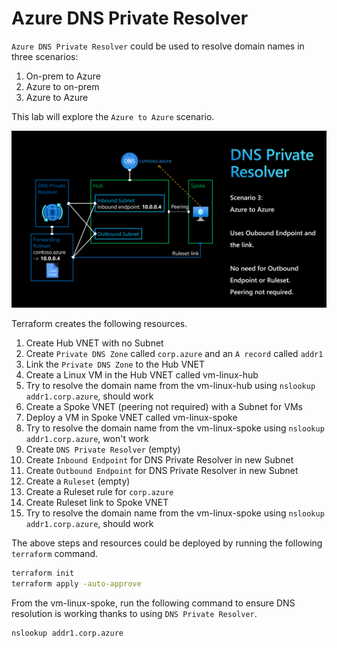 # Azure DNS Private Resolver

`Azure DNS Private Resolver` could be used to resolve domain names in three scenarios:
1) On-prem to Azure
2) Azure to on-prem
3) Azure to Azure

This lab will explore the `Azure to Azure` scenario.

![](images/architecture.png)

Terraform creates the following resources.

1) Create Hub VNET with no Subnet
2) Create `Private DNS Zone` called `corp.azure` and an `A record` called `addr1`
3) Link the `Private DNS Zone` to the Hub VNET
4) Create a Linux VM in the Hub VNET called vm-linux-hub
5) Try to resolve the domain name from the vm-linux-hub using `nslookup addr1.corp.azure`, should work
6) Create a Spoke VNET (peering not required) with a Subnet for VMs
7) Deploy a VM in Spoke VNET called vm-linux-spoke
8) Try to resolve the domain name from the vm-linux-spoke using `nslookup addr1.corp.azure`, won't work
9) Create `DNS Private Resolver` (empty)
10) Create `Inbound Endpoint` for DNS Private Resolver in new Subnet
11) Create `Outbound Endpoint` for DNS Private Resolver in new Subnet
12) Create a `Ruleset` (empty)
13) Create a Ruleset rule for `corp.azure`
14) Create Ruleset link to Spoke VNET
15) Try to resolve the domain name from the vm-linux-spoke using `nslookup addr1.corp.azure`, should work

The above steps and resources could be deployed by running the following `terraform` command.

```sh
terraform init
terraform apply -auto-approve
```

From the vm-linux-spoke, run the following command to ensure DNS resolution is working thanks to using `DNS Private Resolver`.

```sh
nslookup addr1.corp.azure
```